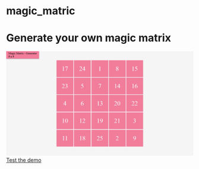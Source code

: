 # magic_matric
<h1>Generate your own magic matrix</h1>

<img src="matrix5.jpg">
<a href="https://rahul3v.xyz/github/magic_matric" target="_blank">Test the demo</a>

